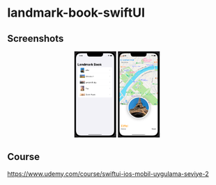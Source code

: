 # landmark-book-swiftUI

## Screenshots

<p align='center'>
    <img src="screenshots/list.png" width="19%" />
    <img src="screenshots/map.png" width="19%" />


</p>



## Course

https://www.udemy.com/course/swiftui-ios-mobil-uygulama-seviye-2
